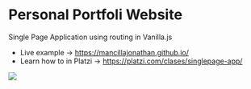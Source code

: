 # Personal Portfoli Website
Single Page Application using routing in Vanilla.js
- Live example -> https://mancillajonathan.github.io/
- Learn how to in Platzi -> https://platzi.com/clases/singlepage-app/

![](https://github.com/mancillajonathan/mancillajonathan.github.io/blob/master/SPA%20Home%20%E2%80%93%20Mockup.png)
